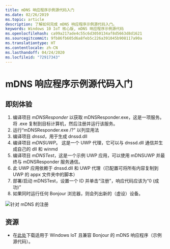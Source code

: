 ```yaml
---
title: mDNS 响应程序示例源代码入门
ms.date: 02/26/2019
ms.topic: article
description: 了解如何完成 mDNS 响应程序示例源代码入门。
keywords: Windows 10 IoT 核心版, mDNS 响应程序示例源代码
ms.openlocfilehash: ca99a217ade4c55c6d3050134af8d5663d8d1621
ms.sourcegitcommit: 9fb86fb605d6a8feb5c226a391045b908117a90a
ms.translationtype: HT
ms.contentlocale: zh-CN
ms.lasthandoff: 04/24/2020
ms.locfileid: "72917343"
---
```

# <a name="getting-started-with-mdns-responder-sample-source"></a>mDNS 响应程序示例源代码入门

## <a name="getting-started"></a>即刻体验

1.  编译项目 *mDNSResponder* 以获取 mDNSResponder.exe，这是一项服务。 将 .exe 复制到目标计算机，然后注册并运行该服务。
2. 运行“mDNSResponder.exe /?” 以列显用法
3.  编译项目 *dnssd*，用于生成 dnssd.dll
4.  编译项目 *mDNSUWP*。 这是一个 UWP 代理，它可以与 dnssd.dll 通信并生成自己的 dll 和 winmd
5.  编译项目 *mDNSTest*，这是一个示例 UWP 应用，可以使用 mDNSUWP 并最终与 mDNSResponder 服务通信。
6.  此 UWP 应用依赖于 dnssd.dll 和 UWP 代理（已配置可将所有内容复制到 UWP 的 appx 文件夹中的脚本）
7.  部署/启动 mDNSTest，设置一个 ID 并单击“注册”，响应代码应该为“0 (成功)”
8.  如果同时运行任何 Bonjour 浏览器，则会列出新的（虚设）设备。

![针对 mDNS 的注册](media/mDNS/mDNS1.png)

## <a name="resources"></a>资源

* 在[此处](https://go.microsoft.com/fwlink/?linkid=2077676)下载适用于 Windows IoT 且兼容 Bonjour 的 mDNS 响应程序（示例源代码）。

